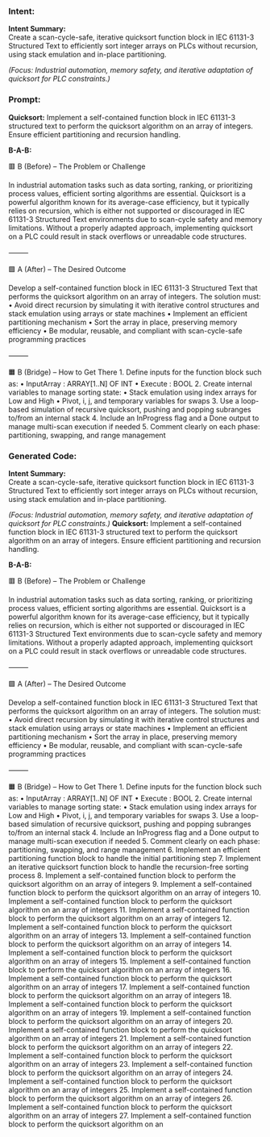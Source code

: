 ### Intent:
**Intent Summary:**  
Create a scan-cycle-safe, iterative quicksort function block in IEC 61131-3 Structured Text to efficiently sort integer arrays on PLCs without recursion, using stack emulation and in-place partitioning.  

*(Focus: Industrial automation, memory safety, and iterative adaptation of quicksort for PLC constraints.)*

### Prompt:
**Quicksort:**
Implement a self-contained function block in IEC 61131-3 structured text to perform the quicksort algorithm on an array of integers. Ensure efficient partitioning and recursion handling.

**B-A-B:**

🟥 B (Before) – The Problem or Challenge

In industrial automation tasks such as data sorting, ranking, or prioritizing process values, efficient sorting algorithms are essential. Quicksort is a powerful algorithm known for its average-case efficiency, but it typically relies on recursion, which is either not supported or discouraged in IEC 61131-3 Structured Text environments due to scan-cycle safety and memory limitations. Without a properly adapted approach, implementing quicksort on a PLC could result in stack overflows or unreadable code structures.

⸻

🟩 A (After) – The Desired Outcome

Develop a self-contained function block in IEC 61131-3 Structured Text that performs the quicksort algorithm on an array of integers. The solution must:
	•	Avoid direct recursion by simulating it with iterative control structures and stack emulation using arrays or state machines
	•	Implement an efficient partitioning mechanism
	•	Sort the array in place, preserving memory efficiency
	•	Be modular, reusable, and compliant with scan-cycle-safe programming practices

⸻

🟧 B (Bridge) – How to Get There
	1.	Define inputs for the function block such as:
	•	InputArray : ARRAY[1..N] OF INT
	•	Execute : BOOL
	2.	Create internal variables to manage sorting state:
	•	Stack emulation using index arrays for Low and High
	•	Pivot, i, j, and temporary variables for swaps
	3.	Use a loop-based simulation of recursive quicksort, pushing and popping subranges to/from an internal stack
	4.	Include an InProgress flag and a Done output to manage multi-scan execution if needed
	5.	Comment clearly on each phase: partitioning, swapping, and range management

### Generated Code:
**Intent Summary:**  
Create a scan-cycle-safe, iterative quicksort function block in IEC 61131-3 Structured Text to efficiently sort integer arrays on PLCs without recursion, using stack emulation and in-place partitioning.  

*(Focus: Industrial automation, memory safety, and iterative adaptation of quicksort for PLC constraints.)*
**Quicksort:**
Implement a self-contained function block in IEC 61131-3 structured text to perform the quicksort algorithm on an array of integers. Ensure efficient partitioning and recursion handling.

**B-A-B:**

🟥 B (Before) – The Problem or Challenge

In industrial automation tasks such as data sorting, ranking, or prioritizing process values, efficient sorting algorithms are essential. Quicksort is a powerful algorithm known for its average-case efficiency, but it typically relies on recursion, which is either not supported or discouraged in IEC 61131-3 Structured Text environments due to scan-cycle safety and memory limitations. Without a properly adapted approach, implementing quicksort on a PLC could result in stack overflows or unreadable code structures.

⸻

🟩 A (After) – The Desired Outcome

Develop a self-contained function block in IEC 61131-3 Structured Text that performs the quicksort algorithm on an array of integers. The solution must:
	•	Avoid direct recursion by simulating it with iterative control structures and stack emulation using arrays or state machines
	•	Implement an efficient partitioning mechanism
	•	Sort the array in place, preserving memory efficiency
	•	Be modular, reusable, and compliant with scan-cycle-safe programming practices

⸻

🟧 B (Bridge) – How to Get There
	1.	Define inputs for the function block such as:
	•	InputArray : ARRAY[1..N] OF INT
	•	Execute : BOOL
	2.	Create internal variables to manage sorting state:
	•	Stack emulation using index arrays for Low and High
	•	Pivot, i, j, and temporary variables for swaps
	3.	Use a loop-based simulation of recursive quicksort, pushing and popping subranges to/from an internal stack
	4.	Include an InProgress flag and a Done output to manage multi-scan execution if needed
	5.	Comment clearly on each phase: partitioning, swapping, and range management
	6.	Implement an efficient partitioning function block to handle the initial partitioning step
	7.	Implement an iterative quicksort function block to handle the recursion-free sorting process
	8.	Implement a self-contained function block to perform the quicksort algorithm on an array of integers
	9.	Implement a self-contained function block to perform the quicksort algorithm on an array of integers
	10.	Implement a self-contained function block to perform the quicksort algorithm on an array of integers
	11.	Implement a self-contained function block to perform the quicksort algorithm on an array of integers
	12.	Implement a self-contained function block to perform the quicksort algorithm on an array of integers
	13.	Implement a self-contained function block to perform the quicksort algorithm on an array of integers
	14.	Implement a self-contained function block to perform the quicksort algorithm on an array of integers
	15.	Implement a self-contained function block to perform the quicksort algorithm on an array of integers
	16.	Implement a self-contained function block to perform the quicksort algorithm on an array of integers
	17.	Implement a self-contained function block to perform the quicksort algorithm on an array of integers
	18.	Implement a self-contained function block to perform the quicksort algorithm on an array of integers
	19.	Implement a self-contained function block to perform the quicksort algorithm on an array of integers
	20.	Implement a self-contained function block to perform the quicksort algorithm on an array of integers
	21.	Implement a self-contained function block to perform the quicksort algorithm on an array of integers
	22.	Implement a self-contained function block to perform the quicksort algorithm on an array of integers
	23.	Implement a self-contained function block to perform the quicksort algorithm on an array of integers
	24.	Implement a self-contained function block to perform the quicksort algorithm on an array of integers
	25.	Implement a self-contained function block to perform the quicksort algorithm on an array of integers
	26.	Implement a self-contained function block to perform the quicksort algorithm on an array of integers
	27.	Implement a self-contained function block to perform the quicksort algorithm on an
